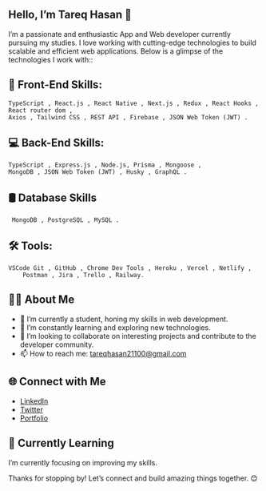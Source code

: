 <h2 class="code-line" data-line-start=0 data-line-end=1 ><a id="Hello_Im_Tareq_Hasan__0"></a>Hello, I’m Tareq Hasan 👋</h2>
<p class="has-line-data" data-line-start="2" data-line-end="3">I’m a passionate and enthusiastic App and Web developer currently pursuing my studies. I love working with cutting-edge technologies to build scalable and efficient web applications. Below is a glimpse of the technologies I work with::</p>
<h2 class="code-line" data-line-start=4 data-line-end=5 ><a id="_FrontEnd_Skills_4"></a>🚀 Front-End Skills:</h2>
<pre><code>TypeScript , React.js , React Native , Next.js , Redux , React Hooks , React router dom , 
Axios , Tailwind CSS , REST API , Firebase , JSON Web Token (JWT) .
</code></pre>
<h2 class="code-line" data-line-start=9 data-line-end=10 ><a id="_BackEnd_Skills_9"></a>💻 Back-End Skills:</h2>
<pre><code>TypeScript , Express.js , Node.js, Prisma , Mongoose ,
MongoDB , JSON Web Token (JWT) , Husky , GraphQL .
</code></pre>
<h2 class="code-line" data-line-start=12 data-line-end=13 ><a id="_Database_Skills_12"></a>🛢️ Database Skills</h2>
<pre><code> MongoDB , PostgreSQL , MySQL .
</code></pre>
<h2 class="code-line" data-line-start=15 data-line-end=16 ><a id="_Tools_15"></a>🛠️ Tools:</h2>
<pre><code>VSCode Git , GitHub , Chrome Dev Tools , Heroku , Vercel , Netlify , 
    Postman , Jira , Trello , Railway.
</code></pre>
<h2 class="code-line" data-line-start=19 data-line-end=20 ><a id="_About_Me_19"></a>🧙‍♂️ About Me</h2>
<ul>
<li class="has-line-data" data-line-start="20" data-line-end="21">🔭 I’m currently a student, honing my skills in web development.</li>
<li class="has-line-data" data-line-start="21" data-line-end="22">🌱 I’m constantly learning and exploring new technologies.</li>
<li class="has-line-data" data-line-start="22" data-line-end="23">👯 I’m looking to collaborate on interesting projects and contribute to the developer community.</li>
<li class="has-line-data" data-line-start="23" data-line-end="24">📫 How to reach me: <a href="mailto:tareqhasan21100@gmail.com">tareqhasan21100@gmail.com</a></li>
</ul>
<h2 class="code-line" data-line-start=26 data-line-end=27 ><a id="_Connect_with_Me_26"></a>🌐 Connect with Me</h2>
<ul>
<li class="has-line-data" data-line-start="28" data-line-end="29"><a href="https://www.linkedin.com/in/tareq-hasan-b5668b217">LinkedIn</a></li>
<li class="has-line-data" data-line-start="29" data-line-end="30"><a href="your-twitter-profile">Twitter</a></li>
<li class="has-line-data" data-line-start="30" data-line-end="31"><a href="https://nextjs-portfolio-tareq-hasan.vercel.app/">Portfolio</a></li>
</ul>
<h2 class="code-line" data-line-start=34 data-line-end=35 ><a id="_Currently_Learning_34"></a>🌱 Currently Learning</h2>
<p class="has-line-data" data-line-start="36" data-line-end="37">I’m currently focusing on improving my skills.</p>
<p class="has-line-data" data-line-start="38" data-line-end="39">Thanks for stopping by! Let’s connect and build amazing things together. 😊</p>
